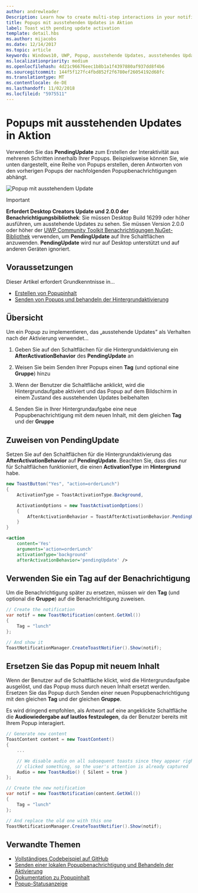```yaml
---
author: andrewleader
Description: Learn how to create multi-step interactions in your notifications.
title: Popups mit ausstehenden Updates in Aktion
label: Toast with pending update activation
template: detail.hbs
ms.author: mijacobs
ms.date: 12/14/2017
ms.topic: article
keywords: Windows10, UWP, Popup, ausstehende Updates, ausstehendes Update, Interaktivität aus mehreren Schritten, Interaktivitäten aus mehreren Schritten
ms.localizationpriority: medium
ms.openlocfilehash: 4d21c96676eec1b8b1a1f4397880af937dd8f4b6
ms.sourcegitcommit: 144f5f127fc4fbd852f2f6780ef26054192d68fc
ms.translationtype: MT
ms.contentlocale: de-DE
ms.lasthandoff: 11/02/2018
ms.locfileid: "5975511"
---
```

# <a name="toast-with-pending-update-activation"></a>Popups mit ausstehenden Updates in Aktion

Verwenden Sie das **PendingUpdate** zum Erstellen der Interaktivität aus mehreren Schritten innerhalb Ihrer Popups. Beispielsweise können Sie, wie unten dargestellt, eine Reihe von Popups erstellen, deren Antworten von den vorherigen Popups der nachfolgenden Popupbenachrichtigungen abhängt.

![Popup mit ausstehendem Update](images/toast-pendingupdate.gif)

> [!IMPORTANT]
> **Erfordert Desktop Creators Update und 2.0.0 der Benachrichtigungsbibliothek**: Sie müssen Desktop Build 16299 oder höher ausführen, um ausstehende Updates zu sehen. Sie müssen Version 2.0.0 oder höher der [UWP Community Toolkit Benachrichtigungen NuGet-Bibliothek](https://www.nuget.org/packages/Microsoft.Toolkit.Uwp.Notifications/) verwenden, um **PendingUpdate** auf Ihre Schaltflächen anzuwenden. **PendingUpdate** wird nur auf Desktop unterstützt und auf anderen Geräten ignoriert.


## <a name="prerequisites"></a>Voraussetzungen

Dieser Artikel erfordert Grundkenntnisse in...

- [Erstellen von Popupinhalt](adaptive-interactive-toasts.md)
- [Senden von Popups und behandeln der Hintergrundaktivierung](send-local-toast.md)


## <a name="overview"></a>Übersicht

Um ein Popup zu implementieren, das „ausstehende Updates” als Verhalten nach der Aktivierung verwendet...

1. Geben Sie auf den Schaltflächen für die Hintergrundaktivierung ein **AfterActivationBehavior** des **PendingUpdate** an

2. Weisen Sie beim Senden Ihrer Popups einen **Tag** (und optional eine **Gruppe**) hinzu

3. Wenn der Benutzer die Schaltfläche anklickt, wird die Hintergrundaufgabe aktiviert und das Popup auf dem Bildschirm in einem Zustand des ausstehenden Updates beibehalten

4. Senden Sie in Ihrer Hintergrundaufgabe eine neue Popupbenachrichtigung mit dem neuen Inhalt, mit dem gleichen **Tag** und der **Gruppe**


## <a name="assign-pendingupdate"></a>Zuweisen von PendingUpdate

Setzen Sie auf den Schaltflächen für die Hintergrundaktivierung das **AfterActivationBehavior** auf **PendingUpdate**. Beachten Sie, dass dies nur für Schaltflächen funktioniert, die einen **ActivationType** im **Hintergrund** habe.

```csharp
new ToastButton("Yes", "action=orderLunch")
{
    ActivationType = ToastActivationType.Background,

    ActivationOptions = new ToastActivationOptions()
    {
        AfterActivationBehavior = ToastAfterActivationBehavior.PendingUpdate
    }
}
```

```xml
<action
    content='Yes'
    arguments='action=orderLunch'
    activationType='background'
    afterActivationBehavior='pendingUpdate' />
```


## <a name="use-a-tag-on-the-notification"></a>Verwenden Sie ein Tag auf der Benachrichtigung

Um die Benachrichtigung später zu ersetzen, müssen wir den **Tag** (und optional die **Gruppe**) auf die Benachrichtigung zuweisen.

```csharp
// Create the notification
var notif = new ToastNotification(content.GetXml())
{
    Tag = "lunch"
};

// And show it
ToastNotificationManager.CreateToastNotifier().Show(notif);
```


## <a name="replace-the-toast-with-new-content"></a>Ersetzen Sie das Popup mit neuem Inhalt

Wenn der Benutzer auf die Schaltfläche klickt, wird die Hintergrundaufgabe ausgelöst, und das Popup muss durch neuen Inhalt ersetzt werden. Ersetzen Sie das Popup durch Senden einer neuen Popupbenachrichtigung mit den gleichen **Tag** und der gleichen **Gruppe**.

Es wird dringend empfohlen, als Antwort auf eine angeklickte Schaltfläche die **Audiowiedergabe auf lautlos festzulegen**, da der Benutzer bereits mit Ihrem Popup interagiert.

```csharp
// Generate new content
ToastContent content = new ToastContent()
{
    ...

    // We disable audio on all subsequent toasts since they appear right after the user
    // clicked something, so the user's attention is already captured
    Audio = new ToastAudio() { Silent = true }
};

// Create the new notification
var notif = new ToastNotification(content.GetXml())
{
    Tag = "lunch"
};

// And replace the old one with this one
ToastNotificationManager.CreateToastNotifier().Show(notif);
```


## <a name="related-topics"></a>Verwandte Themen

- [Vollständiges Codebeispiel auf GitHub](https://github.com/WindowsNotifications/quickstart-toast-pending-update)
- [Senden einer lokalen Popupbenachrichtigung und Behandeln der Aktivierung](send-local-toast.md)
- [Dokumentation zu Popupinhalt](adaptive-interactive-toasts.md)
- [Popup-Statusanzeige](toast-progress-bar.md)
